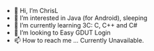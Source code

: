 - 👋 Hi, I’m ChrisL
- 👀 I’m interested in Java (for Android), sleeping
- 🌱 I’m currently learning 3C: C, C++ and C#
- 💞️ I’m looking to Easy GDUT Login
- 📫 How to reach me ... Currently Unavailable.
